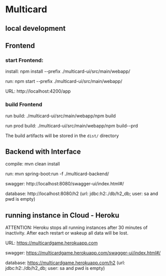 # Multicard


## local development

## Frontend

### start Frontend: 
install:    npm install --prefix ./multicard-ui/src/main/webapp/

run:        npm start --prefix ./multicard-ui/src/main/webapp/

URL:        http://localhost:4200/app 

### build Frontend
run build:      ./multicard-ui/src/main/webapp/npm build

run prod build: ./multicard-ui/src/main/webapp/npm build--prd

The build artifacts will be stored in the `dist/` directory


## Backend with Interface
compile:      mvn clean install

run:          mvn spring-boot:run -f ./multicard-backend/

swagger:      http://localhost:8080/swagger-ui/index.html#/

database:     http://localhost:8080/h2 (url: jdbc:h2:./db/h2_db; user: sa and pwd is empty)


## running instance in Cloud - Heroku

ATTENTION: Heroku stops all running instances after 30 minutes of inactivity. After each restart or wakeup all data will be lost.

URL:            https://multicardgame.herokuapp.com 

swagger:        https://multicardgame.herokuapp.com/swagger-ui/index.html#/

database:       https://multicardgame.herokuapp.com/h2 (url: jdbc:h2:./db/h2_db; user: sa and pwd is empty)

